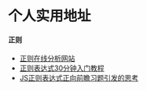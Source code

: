 # 个人实用地址  

#### 正则  
- [正则在线分析网站](https://regex101.com/)  
- [正则表达式30分钟入门教程](http://deerchao.net/tutorials/regex/regex.htm#greedyandlazy)  
- [JS正则表达式正向前瞻习题引发的思考](http://imweb.io/topic/5a6df177a664705c1eb74eff)  
